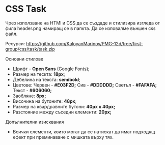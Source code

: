 
# CSS Task

Чрез използване на HTMl и CSS да се създаде и стилизира изгледа от фила header.png намиращ се в папкта. Да се изповалме външен css файл.

Ресурси: https://github.com/KaloyanMarinov/PMG-12d/tree/first-group/css/task/task.zip

Основни стилове
- Шрифт - **Open Sans** (Google Fonts);
- Размер на тескта: **18px**;
- Дебелина на текста: **semibold**;
- Цветове: Червен - **#E03F2D;** Сив - **#DDDDDD;** Светъл - **#FAFAFA;** Текст - **#606060;**
- Заобляне: **8px;**
- Височина на бутоните: **48px**;
- Размер на квардравните бутони: **40px x 40px;**
- Разстояние между съседни елементи: **20px;**

Допълнителни изисквания

- Всички елементи, които могат да се натискат да имат подходящ ефект при преминаване с мишката върху тях.